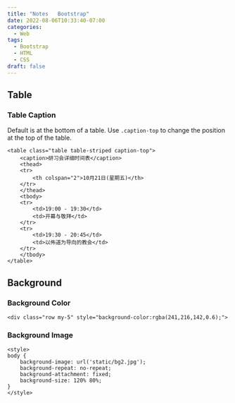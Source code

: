 ```yaml
---
title: "Notes   Bootstrap"
date: 2022-08-06T10:33:40-07:00
categories:
  - Web
tags:
  - Bootstrap
  - HTML
  - CSS
draft: false
---
```


## Table
### Table Caption
Default is at the bottom of a table. 
Use `.caption-top` to change the position at the top of the table.
```
<table class="table table-striped caption-top">
    <caption>研习会详细时间表</caption>
    <thead>
    <tr>
        <th colspan="2">10月21日(星期五)</th>
    </tr>
    </thead>
    <tbody>
    <tr>
        <td>19:00 - 19:30</td>
        <td>开幕与敬拜</td>
    </tr>
    <tr>
        <td>19:30 - 20:45</td>
        <td>以佈道为导向的教会</td>
    </tr>
    </tbody>
</table>
```

## Background
### Background Color
```
<div class="row my-5" style="background-color:rgba(241,216,142,0.6);">
```

### Background Image
```
<style>
body {
    background-image: url('static/bg2.jpg');
    background-repeat: no-repeat;
    background-attachment: fixed;
    background-size: 120% 80%;
}
</style>
```

